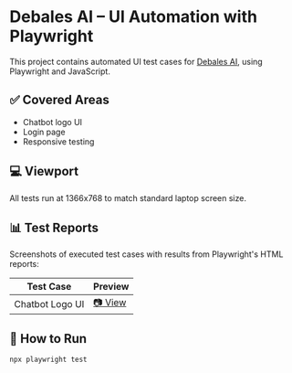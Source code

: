 # Debales AI – UI Automation with Playwright

This project contains automated UI test cases for [Debales AI](https://debales.ai), using Playwright and JavaScript.

## ✅ Covered Areas

- Chatbot logo UI
- Login page
- Responsive testing

## 💻 Viewport
All tests run at 1366x768 to match standard laptop screen size.

## 📊 Test Reports

Screenshots of executed test cases with results from Playwright's HTML reports:

| Test Case         | Preview                                     |
|-------------------|---------------------------------------------|
| Chatbot Logo UI   | [📷 View](./assets/chatbot-logo_report.jpg) |


## 🚀 How to Run

```bash
npx playwright test
